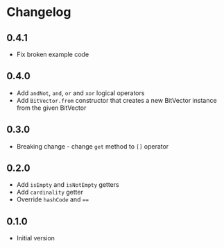 # Changelog

## 0.4.1

- Fix broken example code

## 0.4.0

- Add `andNot`, `and`, `or` and `xor` logical operators
- Add `BitVector.from` constructor that creates a new BitVector instance
  from the given BitVector

## 0.3.0

- Breaking change - change `get` method to `[]` operator

## 0.2.0

- Add `isEmpty` and `isNotEmpty` getters
- Add `cardinality` getter
- Override `hashCode` and `==`

## 0.1.0

- Initial version
